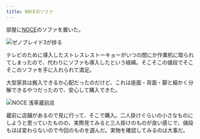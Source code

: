 ```yaml
---
title: NOCEのソファ
---
```

部屋に[NOCE](https://www.noce.co.jp/)のソファを置いた。

![](https://lh3.googleusercontent.com/docs/ADP-6oGPQLxaDUBX_bpQo6BQzMF3NsfT0CknpYdU72q5DlYGhS5FgFdGo81keXQx2y-Y7qJipNIrHKIVExvFtiYPLaWSdhIDjazMCflvvUYLLp8eixMVy_qXFhCiCJnOjJ0aBQjJAOfPb0OxBSJmVn8WOJMsM3_ECvzHx2o8qxGrJVIRIIGBWTvgdR2Y78Zc2LEQFIeISCvKmvyPUyRC_nrJTJX7laaXYnePEBiFxZWD5NjBVAUzCRGJVMXNGSUvnrr_UkYUDYEDGRjluG958xuvLRYQO5gDw_xDykDOjozC5M_H2vQOZEP--lMLp33wRID6nSXO-VVHBp84D9mBYwbjP32J3hWe1CQc8i3WvSxaaQhZmtH-A4c2ZDJhNJEAFO92bHZIqfwsDIVXDmtP4GVzA8_fCu5Gps5I9_-yCJCJD7y5wePZffN8r68Epf2gZ0jQKrCpq5flB5apKTZdI4ZnBaQ2c5_-YyLQ0LqCZjeX4oIJTOBVwukEauE_aci368aXfAfaBCHXn7l0kvAAfN-uODpYSLBX8u5B31_RWfqF2VfOIg3ucbrBIBqNWSVlK6vWa7idHgcKx8KNvMUEaiHIcLXTGg6rra1RTILgHyJoPpYV4OjEOXN23s80xuQozWYjeC5maEN2ldnB0avnVS-AZrQTItkFmXfAcMaJq31rxa_pLaY6BnWousBNK-VtCy5bFx09yPb5-58dtH_Uc2U8X1rV_sIPU4st5OywHmGyrblQEAWmIv37tBBBoOeqX4d5Bci8wb5mlA9G7jP9VmydXuu-uuyON1umSDbHo2EJQskt2wWumnZXnldl2NzYfSgnARTnv6H0tFj64gS-yhkfJH9Gd-s95EXDFUuJPhaOerVowFaNH7J-LDUolgP4rAP3KCgZAJChLU0-vYuGw_CQt61ZrdpKZdrFmxDiQlILQnPudDwYe4tpoyvToGcmfYAHA24oiWduFbTDGZM9pwGKckngc8e6-W5oeJ9CccXEJ5XFJhloe6QB128oKgdIfxwzNBX2OWCycOCG9-2SXv_8X9eEffYZtoYn_9Ny8lbnOTY4OlK43VwT2b6xXOTrp8g6Aq0qJylFhYRUrXghH0e1R_Kptmdrv0iAUsNDxuDH6n_AeU5K5CbZuSGSh8w_VnnJ87f3hcLM6L5AJ_yM1XC5iUyt9Vb8xBX5AyakNtN0c2R-SU-G9rmscTxABOStcVJMIu8xSaE-c6NgpwxWqCa0OuKRyIouQceLxXSwHKgI8Z5EuRjsxA "ゼノブレイド3が捗る")

テレビのために導入したストレスレストーキョーがいつの間にか作業机に取られてしまったので、代わりにソファも導入したという経緯。そこそこの値段でそこそこのソファを手に入れられて満足。

大型家具は搬入できるか心配だったのだけど、これは座面・背面・脚と細かく分解できるやつだったので、安心して購入できた。

![](https://lh3.googleusercontent.com/docs/ADP-6oFgeFNh5sRAn1mzz4IfPSunswR2pbQLyeXihoJ93SEc9d3OcKtmFSm-M3gE-usVdZL8I4qOtCoDTwAifTRxG3DmXBQAFp4Q5Wo3sQ5isCojVK71go5NJdSOkvpGT7NqETqwhc1zyg5bWeWo2bS6ZhUfa0kYGXyaJsvZxxCqNXWWnHmDLltPzUtHza4cKeH7CLB1Uvl6RUb7YSfKjUgavkub2pByXJY7NFTF6QuD9QFkx3AbghvF-E7XI8Fhns4u_rVEEzCmi2XkYdNX27LV3zm_c5tjE5r8Zn7_ZFk4Pp-_lI2WPCYv_B7ybv_XLTH0FyFCp3TjcaEeRI-UgzngUTLcONiOQ3ME9_qiAZ-eS1VN7Ey2ZdUVUDsIqyE4srlnRQQ_oj4gE8X1rq8s-otajm4sYOafQnqSbB7zHrh5CObW8E7yZku5LZklV8EGX41T0L5dkYVqTw-L3JaSnE70HF5gE31PltgANeXy22E3x1m2DhC6QruQiNX6lbZW-hmMR5E2YjMsYDdnmhFOkv-o1_KZYujasAKypYXkNcSPeONA2ZuwPGcsLF5uDecyIDWtT5GVrF4GbRMvzFlY_FVF_7IioBsm_j4q692DkY9BmYOkHinlCl84gpdQ8YlYFFfkmiqOz6zfYUYQQpQrwrgAxE4BUR4MMSkl6aQCXnINg9C8s9OWtlXjh-ooBy-FwIBnR_KaKu01FHHJ4ixHhie73xdFWAMC4r2srfWLfUMtrcvP2CMWCCPy5VB5T5wHMqefRBhvS-ncmCiXLCqiBcMF99SpK9meLQ8WGhEUhkPYndAYveMCFs2lZEYWpv65MyKzduRp2G4u9K_ji7pOg7MDLcXy8hpJ0YVPUhzR8YU_CGZsMmiFANPUhZ7B5v7dHKcwg1PFqRkmCR2UB27MP1BZ8VhlQYQnud8RXRBJmKL9fPjeU7uPExkL-sNQo_E1xvuh4pczez_c9MuhcVD8GUc-SRvIcHcpFRffw2vwnF4W0qeDErqiC-CO0zRpoeC3MRpAdI04ie9I_XTnh2ShKvTb7GdJbd6t22AdIRdl5vH47YFE6CDJVRyO1HHJSu3IVxkS-LNNr6EUpgcnQyfiGQfL5wx5-g3Mz6m8zOQWSUi9wJzOmQXZXsA4NCiNW4Y17QgOxnB8k8fYbCWa6w9hT4l60T9NmGHnnqQLr0qVXBJ_5Xyf69gjs2pNO1Tmpen_taItK6pDaZciX2R6eiV3HD_F1Wnc-Ss5xRe5ZiuUjA2laITNAiDkOw "NOCE 浅草蔵前店")

蔵前に店舗があるので見に行って、そこで購入。二人掛けぐらいの小さなものにしようと思っていたものの、実際見てみると三人掛けのものが良い感じで、値段もほぼ変わらないので今回のものを選んだ。実物を確認してみるのは大事だ。
